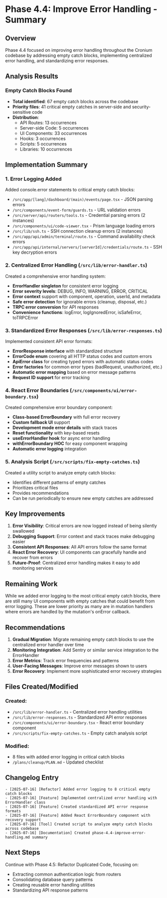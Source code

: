# Phase 4.4: Improve Error Handling - Summary

## Overview

Phase 4.4 focused on improving error handling throughout the Cronium codebase by addressing empty catch blocks, implementing centralized error handling, and standardizing error responses.

## Analysis Results

### Empty Catch Blocks Found
- **Total identified**: 67 empty catch blocks across the codebase
- **Priority files**: 41 critical empty catches in server-side and security-sensitive code
- **Distribution**:
  - API Routes: 13 occurrences
  - Server-side Code: 5 occurrences
  - UI Components: 33 occurrences
  - Hooks: 3 occurrences
  - Scripts: 5 occurrences
  - Libraries: 10 occurrences

## Implementation Summary

### 1. Error Logging Added
Added console.error statements to critical empty catch blocks:
- `/src/app/[lang]/dashboard/(main)/events/page.tsx` - JSON parsing errors
- `/src/components/event-form/guards.ts` - URL validation errors
- `/src/server/api/routers/tools.ts` - Credential parsing errors (2 instances)
- `/src/components/ui/code-viewer.tsx` - Prism language loading errors
- `/src/lib/ssh.ts` - SSH connection cleanup errors (2 instances)
- `/src/app/api/admin/terminal/route.ts` - Command availability check errors
- `/src/app/api/internal/servers/[serverId]/credentials/route.ts` - SSH key decryption errors

### 2. Centralized Error Handling (`/src/lib/error-handler.ts`)
Created a comprehensive error handling system:
- **ErrorHandler singleton** for consistent error logging
- **Error severity levels**: DEBUG, INFO, WARNING, ERROR, CRITICAL
- **Error context** support with component, operation, userId, and metadata
- **Safe error detection** for ignorable errors (cleanup, disposal, etc.)
- **TRPC error conversion** for API responses
- **Convenience functions**: logError, logIgnoredError, isSafeError, toTRPCError

### 3. Standardized Error Responses (`/src/lib/error-responses.ts`)
Implemented consistent API error formats:
- **ErrorResponse interface** with standardized structure
- **ErrorCode enum** covering all HTTP status codes and custom errors
- **ApiError class** for creating typed errors with automatic status codes
- **Error factories** for common error types (badRequest, unauthorized, etc.)
- **Automatic error mapping** based on error message patterns
- **Request ID support** for error tracking

### 4. React Error Boundaries (`/src/components/ui/error-boundary.tsx`)
Created comprehensive error boundary component:
- **Class-based ErrorBoundary** with full error recovery
- **Custom fallback UI** support
- **Development mode error details** with stack traces
- **Reset functionality** with key-based resets
- **useErrorHandler hook** for async error handling
- **withErrorBoundary HOC** for easy component wrapping
- **Automatic error logging** integration

### 5. Analysis Script (`/src/scripts/fix-empty-catches.ts`)
Created a utility script to analyze empty catch blocks:
- Identifies different patterns of empty catches
- Prioritizes critical files
- Provides recommendations
- Can be run periodically to ensure new empty catches are addressed

## Key Improvements

1. **Error Visibility**: Critical errors are now logged instead of being silently swallowed
2. **Debugging Support**: Error context and stack traces make debugging easier
3. **Consistent API Responses**: All API errors follow the same format
4. **React Error Recovery**: UI components can gracefully handle and recover from errors
5. **Future-Proof**: Centralized error handling makes it easy to add monitoring services

## Remaining Work

While we added error logging to the most critical empty catch blocks, there are still many UI components with empty catches that could benefit from error logging. These are lower priority as many are in mutation handlers where errors are handled by the mutation's onError callback.

## Recommendations

1. **Gradual Migration**: Migrate remaining empty catch blocks to use the centralized error handler over time
2. **Monitoring Integration**: Add Sentry or similar service integration to the ErrorHandler
3. **Error Metrics**: Track error frequencies and patterns
4. **User-Facing Messages**: Improve error messages shown to users
5. **Error Recovery**: Implement more sophisticated error recovery strategies

## Files Created/Modified

### Created:
- `/src/lib/error-handler.ts` - Centralized error handling utilities
- `/src/lib/error-responses.ts` - Standardized API error responses
- `/src/components/ui/error-boundary.tsx` - React error boundary component
- `/src/scripts/fix-empty-catches.ts` - Empty catch analysis script

### Modified:
- 8 files with added error logging in critical catch blocks
- `/plans/cleanup/PLAN.md` - Updated checklist

## Changelog Entry

```
- [2025-07-16] [Refactor] Added error logging to 8 critical empty catch blocks
- [2025-07-16] [Feature] Implemented centralized error handling with ErrorHandler class
- [2025-07-16] [Feature] Created standardized API error response formats
- [2025-07-16] [Feature] Added React ErrorBoundary component with recovery support
- [2025-07-16] [Tool] Created script to analyze empty catch blocks across codebase
- [2025-07-16] [Documentation] Created phase-4.4-improve-error-handling.md summary
```

## Next Steps

Continue with Phase 4.5: Refactor Duplicated Code, focusing on:
- Extracting common authentication logic from routers
- Consolidating database query patterns
- Creating reusable error handling utilities
- Standardizing API response patterns